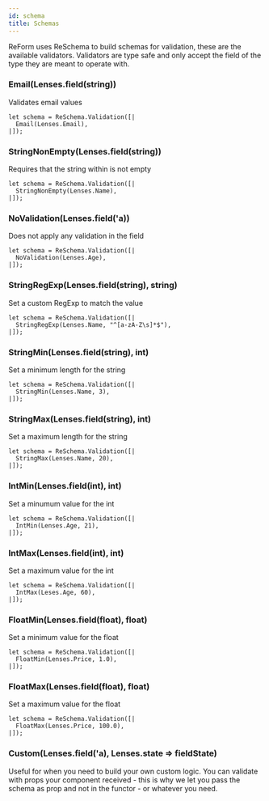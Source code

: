 ```yaml
---
id: schema
title: Schemas
---
```


ReForm uses ReSchema to build schemas for validation, these are the available validators.
Validators are type safe and only accept the field of the type they are meant to operate with.

### Email(Lenses.field(string))
Validates email values
```reason
let schema = ReSchema.Validation([|
  Email(Lenses.Email),
|]);
```

### StringNonEmpty(Lenses.field(string))
Requires that the string within is not empty
```reason
let schema = ReSchema.Validation([|
  StringNonEmpty(Lenses.Name),
|]);
```

### NoValidation(Lenses.field('a))
Does not apply any validation in the field
```reason
let schema = ReSchema.Validation([|
  NoValidation(Lenses.Age),
|]);
```

### StringRegExp(Lenses.field(string), string)
Set a custom RegExp to match the value
```reason
let schema = ReSchema.Validation([|
  StringRegExp(Lenses.Name, "^[a-zA-Z\s]*$"),
|]);
```

### StringMin(Lenses.field(string), int)
Set a minimum length for the string
```reason
let schema = ReSchema.Validation([|
  StringMin(Lenses.Name, 3),
|]);
```

### StringMax(Lenses.field(string), int)
Set a maximum length for the string
```reason
let schema = ReSchema.Validation([|
  StringMax(Lenses.Name, 20),
|]);
```

### IntMin(Lenses.field(int), int)
Set a minumum value for the int
```reason
let schema = ReSchema.Validation([|
  IntMin(Lenses.Age, 21),
|]);
```

### IntMax(Lenses.field(int), int)
Set a maximum value for the int
```reason
let schema = ReSchema.Validation([|
  IntMax(Leses.Age, 60),
|]);
```

### FloatMin(Lenses.field(float), float)
Set a minimum value for the float
```reason
let schema = ReSchema.Validation([|
  FloatMin(Lenses.Price, 1.0),
|]);
```

### FloatMax(Lenses.field(float), float)
Set a maximum value for the float
```reason
let schema = ReSchema.Validation([|
  FloatMax(Lenses.Price, 100.0),
|]);
```

### Custom(Lenses.field('a), Lenses.state => fieldState)
Useful for when you need to build your own custom logic. 
You can validate with props your component received - this is why we let you pass the schema as prop and not in the functor - or whatever you need.
